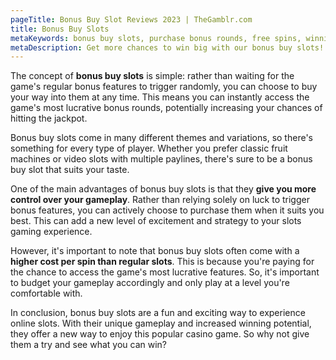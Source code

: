 ```yaml
---
pageTitle: Bonus Buy Slot Reviews 2023 | TheGamblr.com
title: Bonus Buy Slots
metaKeywords: bonus buy slots, purchase bonus rounds, free spins, winning potential, jackpot, maximize, special bonus features, opportunities to win, unique bonus rounds.
metaDescription: Get more chances to win big with our bonus buy slots! Our selection of games lets you purchase bonus rounds and free spins, increasing your chances of hitting the jackpot. Play now and experience the excitement.
---
```


The concept of **bonus buy slots** is simple: rather than waiting for the game's regular bonus features to trigger randomly, you can choose to buy your way into them at any time. This means you can instantly access the game's most lucrative bonus rounds, potentially increasing your chances of hitting the jackpot.

Bonus buy slots come in many different themes and variations, so there's something for every type of player. Whether you prefer classic fruit machines or video slots with multiple paylines, there's sure to be a bonus buy slot that suits your taste.

One of the main advantages of bonus buy slots is that they **give you more control over your gameplay**. Rather than relying solely on luck to trigger bonus features, you can actively choose to purchase them when it suits you best. This can add a new level of excitement and strategy to your slots gaming experience.

However, it's important to note that bonus buy slots often come with a **higher cost per spin than regular slots**. This is because you're paying for the chance to access the game's most lucrative features. So, it's important to budget your gameplay accordingly and only play at a level you're comfortable with.

In conclusion, bonus buy slots are a fun and exciting way to experience online slots. With their unique gameplay and increased winning potential, they offer a new way to enjoy this popular casino game. So why not give them a try and see what you can win?